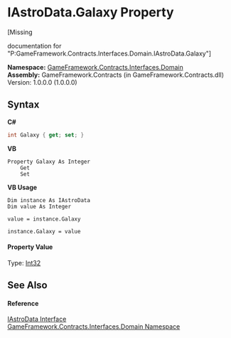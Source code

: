 # IAstroData.Galaxy Property 
 

\[Missing <summary> documentation for "P:GameFramework.Contracts.Interfaces.Domain.IAstroData.Galaxy"\]

**Namespace:**&nbsp;<a href="97793727-a889-e5c8-8761-77e24633e331">GameFramework.Contracts.Interfaces.Domain</a><br />**Assembly:**&nbsp;GameFramework.Contracts (in GameFramework.Contracts.dll) Version: 1.0.0.0 (1.0.0.0)

## Syntax

**C#**<br />
``` C#
int Galaxy { get; set; }
```

**VB**<br />
``` VB
Property Galaxy As Integer
	Get
	Set
```

**VB Usage**<br />
``` VB Usage
Dim instance As IAstroData
Dim value As Integer

value = instance.Galaxy

instance.Galaxy = value
```


#### Property Value
Type: <a href="http://msdn2.microsoft.com/en-us/library/td2s409d" target="_blank">Int32</a>

## See Also


#### Reference
<a href="901b8fd2-a023-4b3f-6f85-7295c295e1c1">IAstroData Interface</a><br /><a href="97793727-a889-e5c8-8761-77e24633e331">GameFramework.Contracts.Interfaces.Domain Namespace</a><br />